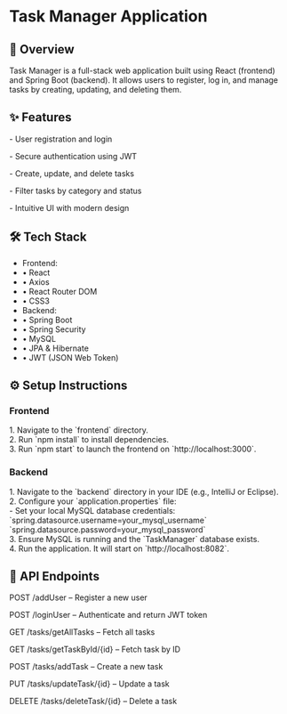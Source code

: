 # **Task Manager Application**

## **📌 Overview**

Task Manager is a full-stack web application built using React (frontend) and Spring Boot (backend). It allows users to register, log in, and manage tasks by creating, updating, and deleting them.

## **✨ Features**

\- User registration and login

\- Secure authentication using JWT

\- Create, update, and delete tasks

\- Filter tasks by category and status

\- Intuitive UI with modern design

## **🛠️ Tech Stack**

* Frontend:  
* • React  
* • Axios  
* • React Router DOM  
* • CSS3  
* Backend:  
* • Spring Boot  
* • Spring Security  
* • MySQL  
* • JPA & Hibernate  
* • JWT (JSON Web Token)

## **⚙️ Setup Instructions**

### **Frontend**

1\. Navigate to the \`frontend\` directory.  
2\. Run \`npm install\` to install dependencies.  
3\. Run \`npm start\` to launch the frontend on \`http://localhost:3000\`.

### **Backend**

1\. Navigate to the \`backend\` directory in your IDE (e.g., IntelliJ or Eclipse).  
2\. Configure your \`application.properties\` file:  
   \- Set your local MySQL database credentials:  
     \`spring.datasource.username=your\_mysql\_username\`  
     \`spring.datasource.password=your\_mysql\_password\`  
3\. Ensure MySQL is running and the \`TaskManager\` database exists.  
4\. Run the application. It will start on \`http://localhost:8082\`.

## **📡 API Endpoints**

POST /addUser – Register a new user

POST /loginUser – Authenticate and return JWT token

GET /tasks/getAllTasks – Fetch all tasks

GET /tasks/getTaskById/{id} – Fetch task by ID

POST /tasks/addTask – Create a new task

PUT /tasks/updateTask/{id} – Update a task

DELETE /tasks/deleteTask/{id} – Delete a task

